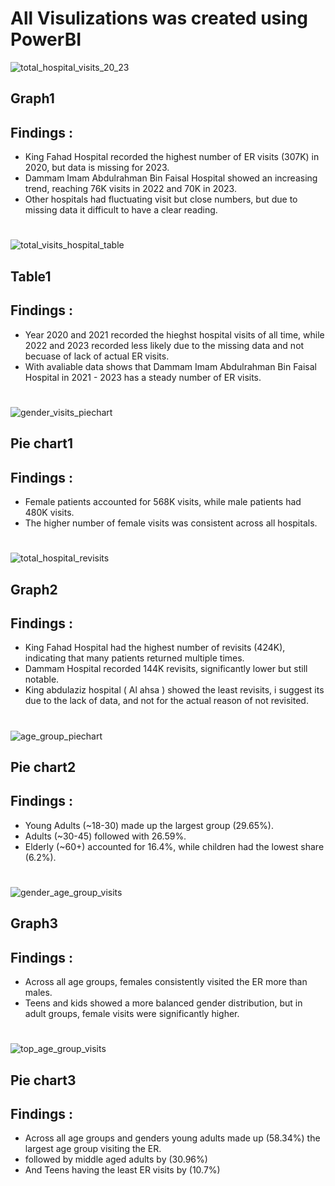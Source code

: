 # All Visulizations was created using PowerBI 

![total_hospital_visits_20_23](https://github.com/user-attachments/assets/55a35ded-5c50-45d0-93d9-47ee98b1769a)
## Graph1


## Findings :
- King Fahad Hospital recorded the highest number of ER visits (307K) in 2020, but data is missing for 2023.
- Dammam Imam Abdulrahman Bin Faisal Hospital showed an increasing trend, reaching 76K visits in 2022 and 70K in 2023.
- Other hospitals had fluctuating visit but close numbers, but due to missing data it difficult to have a clear reading.  

#
![total_visits_hospital_table](https://github.com/user-attachments/assets/e77274f2-aee8-459a-885e-0637e7697e74)

## Table1

##  Findings : 
- Year 2020 and 2021 recorded the hieghst hospital visits of all time, while 2022 and 2023 recorded less likely due to the missing data and not becuase of lack of actual ER visits.
- With avaliable data shows that Dammam Imam Abdulrahman Bin Faisal Hospital in 2021 - 2023 has a steady number of ER visits.

#
![gender_visits_piechart](https://github.com/user-attachments/assets/b620845e-259f-4705-be27-39f6d0c244f3)
## Pie chart1

## Findings :
- Female patients accounted for 568K visits, while male patients had 480K visits.
- The higher number of female visits was consistent across all hospitals.

#
![total_hospital_revisits](https://github.com/user-attachments/assets/5037c578-fb5f-4e59-b444-0ca69d2d43a5)
## Graph2

## Findings :
- King Fahad Hospital had the highest number of revisits (424K), indicating that many patients returned multiple times.
- Dammam Hospital recorded 144K revisits, significantly lower but still notable.
- King abdulaziz hospital ( Al ahsa ) showed the least revisits, i suggest its due to the lack of data, and not for the actual reason of not revisited.

#
![age_group_piechart](https://github.com/user-attachments/assets/2afad892-6eac-42cb-a6b0-1ce9b18a46d5)
## Pie chart2

## Findings :
- Young Adults (~18-30) made up the largest group (29.65%).
- Adults (~30-45) followed with 26.59%.
- Elderly (~60+) accounted for 16.4%, while children had the lowest share (6.2%).

#
![gender_age_group_visits](https://github.com/user-attachments/assets/84986e1d-d49e-4880-80b5-3004f4a2aafa)
## Graph3

## Findings : 
- Across all age groups, females consistently visited the ER more than males.
- Teens and kids showed a more balanced gender distribution, but in adult groups, female visits were significantly higher.

#
![top_age_group_visits](https://github.com/user-attachments/assets/3ced0ae0-d117-4d5c-b245-1bbf49b4977f)
## Pie chart3

## Findings :
- Across all age groups and genders young adults made up (58.34%) the largest age group visiting the ER.
- followed by middle aged adults by (30.96%)
- And Teens having the least ER visits by (10.7%)






